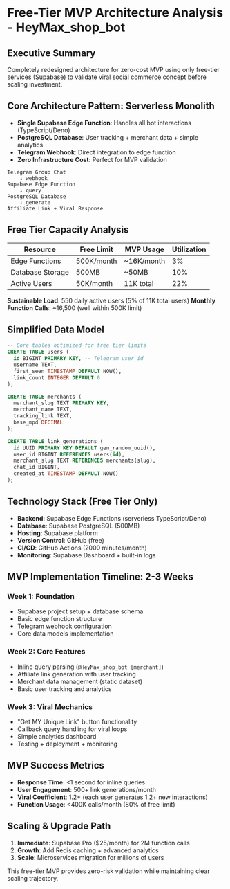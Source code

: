 # Free-Tier MVP Architecture Analysis - HeyMax_shop_bot

## Executive Summary

Completely redesigned architecture for zero-cost MVP using only free-tier
services (Supabase) to validate viral social commerce concept before scaling
investment.

## Core Architecture Pattern: Serverless Monolith

- **Single Supabase Edge Function**: Handles all bot interactions
  (TypeScript/Deno)
- **PostgreSQL Database**: User tracking + merchant data + simple analytics
- **Telegram Webhook**: Direct integration to edge function
- **Zero Infrastructure Cost**: Perfect for MVP validation

```
Telegram Group Chat
    ↓ webhook
Supabase Edge Function
    ↓ query
PostgreSQL Database  
    ↓ generate
Affiliate Link + Viral Response
```

## Free Tier Capacity Analysis

| Resource         | Free Limit | MVP Usage  | Utilization |
| ---------------- | ---------- | ---------- | ----------- |
| Edge Functions   | 500K/month | ~16K/month | 3%          |
| Database Storage | 500MB      | ~50MB      | 10%         |
| Active Users     | 50K/month  | 11K total  | 22%         |

**Sustainable Load**: 550 daily active users (5% of 11K total users) **Monthly
Function Calls**: ~16,500 (well within 500K limit)

## Simplified Data Model

```sql
-- Core tables optimized for free tier limits
CREATE TABLE users (
  id BIGINT PRIMARY KEY, -- Telegram user_id
  username TEXT,
  first_seen TIMESTAMP DEFAULT NOW(),
  link_count INTEGER DEFAULT 0
);

CREATE TABLE merchants (
  merchant_slug TEXT PRIMARY KEY,
  merchant_name TEXT,
  tracking_link TEXT,
  base_mpd DECIMAL
);

CREATE TABLE link_generations (
  id UUID PRIMARY KEY DEFAULT gen_random_uuid(),
  user_id BIGINT REFERENCES users(id),
  merchant_slug TEXT REFERENCES merchants(slug),
  chat_id BIGINT,
  created_at TIMESTAMP DEFAULT NOW()
);
```

## Technology Stack (Free Tier Only)

- **Backend**: Supabase Edge Functions (serverless TypeScript/Deno)
- **Database**: Supabase PostgreSQL (500MB)
- **Hosting**: Supabase platform
- **Version Control**: GitHub (free)
- **CI/CD**: GitHub Actions (2000 minutes/month)
- **Monitoring**: Supabase Dashboard + built-in logs

## MVP Implementation Timeline: 2-3 Weeks

### Week 1: Foundation

- Supabase project setup + database schema
- Basic edge function structure
- Telegram webhook configuration
- Core data models implementation

### Week 2: Core Features

- Inline query parsing (`@HeyMax_shop_bot [merchant]`)
- Affiliate link generation with user tracking
- Merchant data management (static dataset)
- Basic user tracking and analytics

### Week 3: Viral Mechanics

- "Get MY Unique Link" button functionality
- Callback query handling for viral loops
- Simple analytics dashboard
- Testing + deployment + monitoring

## MVP Success Metrics

- **Response Time**: <1 second for inline queries
- **User Engagement**: 500+ link generations/month
- **Viral Coefficient**: 1.2+ (each user generates 1.2+ new interactions)
- **Function Usage**: <400K calls/month (80% of free limit)

## Scaling & Upgrade Path

1. **Immediate**: Supabase Pro ($25/month) for 2M function calls
2. **Growth**: Add Redis caching + advanced analytics
3. **Scale**: Microservices migration for millions of users

This free-tier MVP provides zero-risk validation while maintaining clear scaling
trajectory.
